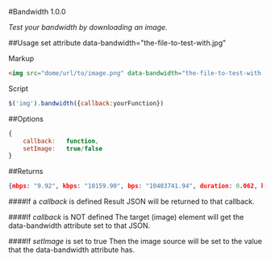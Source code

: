 #Bandwidth 1.0.0

_Test your bandwidth by downloading an image._

##Usage
set attribute data-bandwidth="the-file-to-test-with.jpg"

Markup
```html
<img src="dome/url/to/image.png" data-bandwidth="the-file-to-test-with.jpg">
```
Script
```javascript
$('img').bandwidth({callback:yourFunction})
```
##Options
```javascript
{
    callback:   function,
    setImage:   true/false
}
```

##Returns
```json
{mbps: "9.92", kbps: "10159.90", bps: "10403741.94", duration: 0.062, bits: 645032}
```
####If a _callback_ is defined
Result JSON will be returned to that callback.

####If _callback_ is NOT defined
The target (image) element will get the data-bandwidth attribute set to that JSON.

####If _setImage_ is set to true
Then the image source will be set to the value that the data-bandwidth attribute has.
